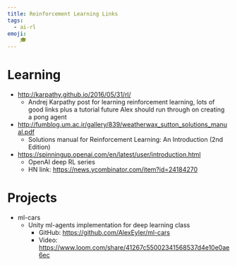```yaml
---
title: Reinforcement Learning Links
tags:
  - ai-rl
emoji:
    🎓
---
```


# Learning
* http://karpathy.github.io/2016/05/31/rl/
   * Andrej Karpathy post for learning reinforcement learning, lots of good links plus a tutorial future Alex should run through on creating a pong agent
* http://fumblog.um.ac.ir/gallery/839/weatherwax_sutton_solutions_manual.pdf
   * Solutions manual for Reinforcement Learning: An Introduction (2nd Edition)
* https://spinningup.openai.com/en/latest/user/introduction.html
   * OpenAI deep RL series
   * HN link: https://news.ycombinator.com/item?id=24184270


# Projects
* ml-cars
   * Unity ml-agents implementation for deep learning class
       * GitHub: https://github.com/AlexEyler/ml-cars
       * Video: https://www.loom.com/share/41267c55002341568537d4e10e0ae6ec
